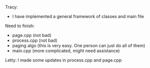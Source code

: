 Tracy:
- I have implemented a general framework of classes and main file

Need to finish:
- page.cpp (not bad)
- process.cpp (not bad)
- paging algo (this is very easy. One person can just do all of them)
- main.cpp (more complicated, might need assistance)

Letty: I made some updates in process.cpp and page.cpp
